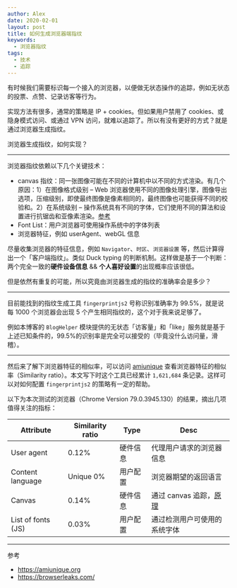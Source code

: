 ```yaml
---
author: Alex
date: 2020-02-01
layout: post
title: 如何生成浏览器端指纹
keywords: 
  - 浏览器指纹
tags:
  - 技术
  - 追踪
---
```


有时候我们需要标识每一个接入的浏览器，以便做无状态操作的追踪，例如无状态的投票、点赞、记录访客等行为。

实现方法有很多，通常的策略是 IP + cookies。但如果用户禁用了 cookies、或隐身模式访问、或通过 VPN 访问，就难以追踪了。所以有没有更好的方式？就是通过浏览器生成指纹。

浏览器生成指纹，如何实现？

----

浏览器指纹依赖以下几个关键技术：

- canvas 指纹：同一张图像可能在不同的计算机中以不同的方式渲染。有几个原因：1）在图像格式级别 –  Web 浏览器使用不同的图像处理引擎，图像导出选项，压缩级别，即使最终图像是像素相同的，最终图像也可能获得不同的校验和。2）在系统级别 – 操作系统具有不同的字体，它们使用不同的算法和设置进行抗锯齿和亚像素渲染。[参考][bl]
- Font List：用户浏览器可使用操作系统中的字体列表
- 浏览器特征，例如 userAgent、webGL 信息

尽量收集浏览器的特征信息，例如 `Navigator`、`时区`、`浏览器设置` 等，然后计算得出一个「客户端指纹」。类似 Duck typing 的判断机制。这样做是基于一个判断：两个完全一致的**硬件设备信息** && **个人喜好设置**的出现概率应该很低。

但是依然有重复的可能，所以究竟由浏览器生成的指纹的准确率会是多少？

----

目前能找到的指纹生成工具 `fingerprintjs2` 号称识别准确率为 99.5%，就是说每 1000 个浏览器会出现 5 个产生相同指纹的，这个对于我来说足够了。

例如本博客的 `BlogHelper` 模块提供的无状态「访客量」和「like」服务就是基于上述已知条件的，99.5%的识别率是完全可以接受的（毕竟没什么访问量，滑稽）。

----

然后来了解下浏览器特征的相似率，可以访问 [amiunique][amiuniqueUrl] 查看浏览器特征的相似率（Similarity ratio）。本文写下时这个工具已经累计 `1,621,684` 条记录。这样可以对如何配置 `fingerprintjs2` 的策略有一定的帮助。

以下为本次测试的浏览器（Chrome Version 79.0.3945.130）的结果，摘出几项值得关注的指标：

| Attribute          | Similarity ratio | Type     | Desc                                |
| ------------------ | ---------------- | -------- | ----------------------------------- |
| User agent         | 0.12%            | 硬件信息 | 代理用户请求的浏览器信息            |
| Content language   | Unique 0%        | 用户配置 | 浏览器期望的返回语言                |
| Canvas             | 0.14%            | 硬件信息 | 通过 canvas 追踪，[原理][bl-canvas] |
| List of fonts (JS) | 0.03%            | 用户配置 | 通过检测用户可使用的系统字体        |

----

参考

- https://amiunique.org
- https://browserleaks.com/

[amiuniqueUrl]: https://amiunique.org/fp
[bl]: https://browserleaks.com/
[bl-canvas]: https://browserleaks.com/canvas

